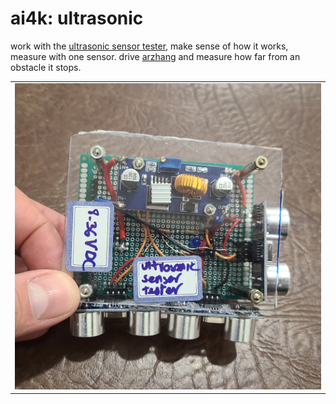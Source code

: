 # ai4k: ultrasonic

work with the [ultrasonic sensor tester](https://github.com/kamangir/bluer-sbc/blob/main/bluer_sbc/docs/ultrasonic-sensor-tester.md), make sense of how it works, measure with one sensor.
drive [arzhang](https://github.com/kamangir/bluer-ugv/tree/main/bluer_ugv/docs/arzhang) and measure how far from an obstacle it stops.

|   |
| --- |
| [![image](https://github.com/kamangir/assets2/raw/main/ultrasonic-sensor-tester/00.jpg?raw=true)](https://github.com/kamangir/assets2/raw/main/ultrasonic-sensor-tester/00.jpg?raw=true) |
